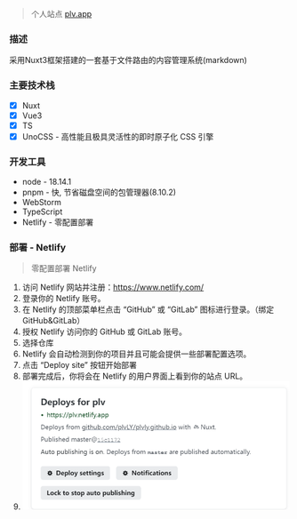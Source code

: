 > 个人站点 [plv.app](https://plv.netlify.app/)

### 描述
采用Nuxt3框架搭建的一套基于文件路由的内容管理系统(markdown)

### 主要技术栈
- [x] Nuxt
- [x] Vue3
- [x] TS
- [x] UnoCSS - 高性能且极具灵活性的即时原子化 CSS 引擎

### 开发工具
- node - 18.14.1
- pnpm - 快, 节省磁盘空间的包管理器(8.10.2)
- WebStorm
- TypeScript
- Netlify - 零配置部署

### 部署 - Netlify
> 零配置部署 Netlify
1. 访问 Netlify 网站并注册：https://www.netlify.com/
2. 登录你的 Netlify 账号。
3. 在 Netlify 的顶部菜单栏点击 “GitHub” 或 “GitLab” 图标进行登录。（绑定GitHub&GitLab）
4. 授权 Netlify 访问你的 GitHub 或 GitLab 账号。
5. 选择仓库
6. Netlify 会自动检测到你的项目并且可能会提供一些部署配置选项。
7. 点击 “Deploy site” 按钮开始部署
8. 部署完成后，你将会在 Netlify 的用户界面上看到你的站点 URL。
9. ![img.png](assets/img/img.png)